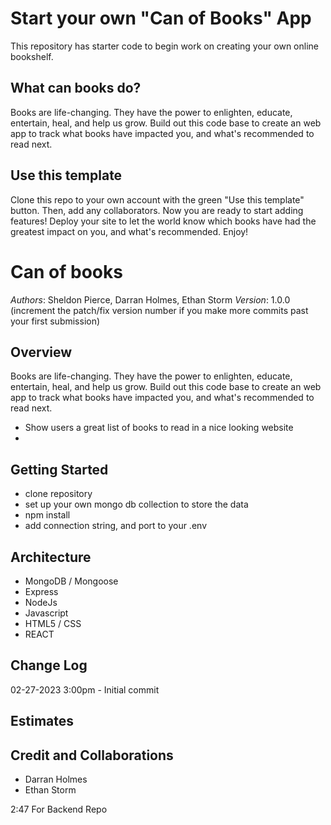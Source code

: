 # Start your own "Can of Books" App

This repository has starter code to begin work on creating your own online bookshelf.

## What can books do?

Books are life-changing. They have the power to enlighten, educate, entertain, heal, and help us grow. Build out this code base to create an web app to track what books have impacted you, and what's recommended to read next.

## Use this template

Clone this repo to your own account with the green "Use this template" button. Then, add any collaborators. Now you are ready to start adding features! Deploy your site to let the world know which books have had the greatest impact on you, and what's recommended. Enjoy!

# Can of books
*Authors*: Sheldon Pierce, Darran Holmes, Ethan Storm
*Version*: 1.0.0 (increment the patch/fix version number if you make more commits past your first submission)
## Overview
Books are life-changing. They have the power to enlighten, educate, entertain, heal, and help us grow. Build out this code base to create an web app to track what books have impacted you, and what's recommended to read next.
- Show users a great list of books to read in a nice looking website
-
## Getting Started
- clone repository
- set up your own mongo db collection to store the data
- npm install
- add connection string, and port to your .env
## Architecture
<!-- Provide a detailed description of the application design. What technologies (languages, libraries, etc) you're using, and any other relevant design information. -->
- MongoDB / Mongoose
- Express
- NodeJs
- Javascript
- HTML5 / CSS
- REACT
## Change Log
02-27-2023 3:00pm - Initial commit
## Estimates
<!-- See below -->
## Credit and Collaborations
- Darran Holmes
- Ethan Storm





2:47
For Backend Repo









